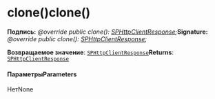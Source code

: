 # <a name="clone"></a><span data-ttu-id="46c91-101">clone()</span><span class="sxs-lookup"><span data-stu-id="46c91-101">clone()</span></span>






<span data-ttu-id="46c91-102">**Подпись:** _@override public clone(): [SPHttpClientResponse](../sp-http/sphttpclientresponse.md);_</span><span class="sxs-lookup"><span data-stu-id="46c91-102">**Signature:** _@override public clone(): [SPHttpClientResponse](../sp-http/sphttpclientresponse.md);_</span></span>

<span data-ttu-id="46c91-103">**Возвращаемое значение**: [`SPHttpClientResponse`](../sp-http/sphttpclientresponse.md)</span><span class="sxs-lookup"><span data-stu-id="46c91-103">**Returns**: [`SPHttpClientResponse`](../sp-http/sphttpclientresponse.md)</span></span>





#### <a name="parameters"></a><span data-ttu-id="46c91-104">Параметры</span><span class="sxs-lookup"><span data-stu-id="46c91-104">Parameters</span></span>
<span data-ttu-id="46c91-105">Нет</span><span class="sxs-lookup"><span data-stu-id="46c91-105">None</span></span>


